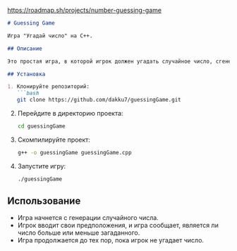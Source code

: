 https://roadmap.sh/projects/number-guessing-game

```markdown
# Guessing Game

Игра "Угадай число" на C++. 

## Описание

Это простая игра, в которой игрок должен угадать случайное число, сгенерированное компьютером, в заданном диапазоне. Игра предоставляет подсказки о том, больше или меньше загаданное число, чем введенное игроком.

## Установка

1. Клонируйте репозиторий:
   ```bash
   git clone https://github.com/dakku7/guessingGame.git
   ```

2. Перейдите в директорию проекта:
   ```bash
   cd guessingGame
   ```

3. Скомпилируйте проект:
   ```bash
   g++ -o guessingGame guessingGame.cpp
   ```

4. Запустите игру:
   ```bash
   ./guessingGame
   ```

## Использование

- Игра начнется с генерации случайного числа.
- Игрок вводит свои предположения, и игра сообщает, является ли число больше или меньше загаданного.
- Игра продолжается до тех пор, пока игрок не угадает число.

